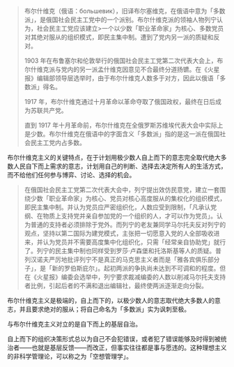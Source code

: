 >布尔什维克（俄语：большевик），旧译布尔塞维克，在俄语中意为「多数派」，是俄国社会民主工党中的一个派别。布尔什维克派的领袖人物列宁认为，社会民主工党应该建立>一个以少数「职业革命家」为核心、多数党员对其绝对服从的组织模式，即民主集中制。遭到了党内另一派的质疑和反对。
>
>1903 年在布鲁塞尔和伦敦举行的俄国社会民主工党第二次代表大会上，布尔什维克派与党内的另一派孟什维克因意见不合最终分道扬镳。在《火星报》编辑部领导层选举时，由于布尔什维克人数多于对方，因此以俄语「多数派」得名。
>
>1917 年，布尔什维克通过十月革命以革命夺取了俄国政权，最终在日后成为苏联共产党。
>
>直到 1917 年十月革命前，布尔什维克在全俄罗斯苏维埃代表大会中实际上是少数。布尔什维克在俄语中的字面含义「多数派」指的是这一派在俄国社会民主工党内占多数。

布尔什维克主义的关键特点，在于计划用极少数人自上而下的意志完全取代绝大多数人民自下而上需求的意志，计划用自己的判断、选择去决定所有人的生活方式，而不给他们任何参与博弈、讨论、选择的机会。

>在俄国社会民主工党第二次代表大会中，列宁提出效仿民意党，建立一套围绕少数「职业革命家」为核心、党员对核心高度服从的集权化的组织模式，即民主集中制。并认为党员应严密组织化，人数应受到限制，「凡承认党纲、在物质上支持党并亲自参加党的一个组织的人，才可以作为党员」。认为普通的支持者必须排除于党外。而列宁的老友兼同学马尔托夫反对列宁的观点，坚持以第二国际为建党模式，主张把一切愿意入党的人全部吸收进来，并认为党员并不需要高度集中化组织化，只需「经常亲自协助党」就行了。列宁的民主集中制也同样受到罗莎·卢森堡和托洛斯基等人的质疑。普列汉诺夫严厉地批评列宁不是真正的马克思主义者而是「雅各宾俱乐部分子」，是「新的罗伯斯庇尔」。起初两派的争执尚未达到不可调和的程度。但在《火星报》编委会选举中，列宁要求裁减编委的人数以削减马尔托夫支持者比例，引起后者的不满和退出编辑社，最终使两派逐渐走向分裂。

布尔什维克主义是极端的，自上而下的，以极少数人的意志取代绝大多数人的意志，并且要求绝对的服从；将自己命名为「多数派」实为讽刺至极。

与布尔什维克主义对立的是自下而上的基层自治。

自上而下的组织决策形式总以为自己不会犯错误，或者犯了错误能够及时得到被统治者——也就是基层反馈——而改正，但事实往往都是事与愿违的。这种理想主义的非科学管理论，可以称之为「空想管理学」。

